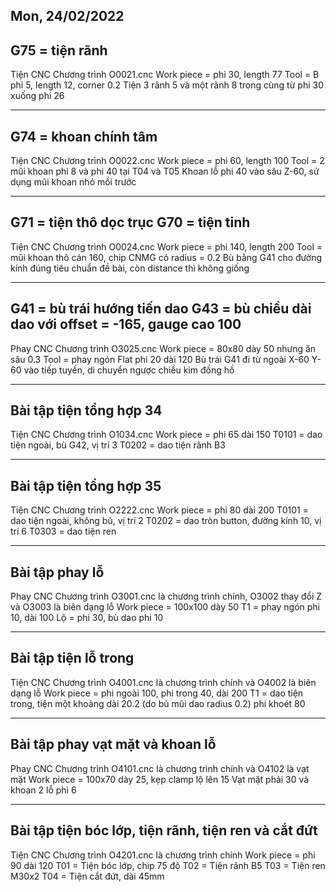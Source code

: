 Mon, 24/02/2022
-----------------------------------------------------------------
G75 = tiện rãnh
-----------------------------------------------------------------
Tiện CNC
Chương trình O0021.cnc
Work piece = phi 30, length 77
Tool = B phi 5, length 12, corner 0.2
Tiện 3 rãnh 5 và một rãnh 8 trong cùng từ phi 30 xuống phi 26

-----------------------------------------------------------------
G74 = khoan chính tâm
-----------------------------------------------------------------
Tiện CNC
Chương trình O0022.cnc
Work piece = phi 60, length 100
Tool = 2 mũi khoan phi 8 và phi 40 tại T04 và T05
Khoan lỗ phi 40 vào sâu Z-60, sử dụng mũi khoan nhỏ mồi trước

-----------------------------------------------------------------
G71 = tiện thô dọc trục
G70 = tiện tinh
-----------------------------------------------------------------
Tiện CNC
Chương trình O0024.cnc
Work piece = phi 140, length 200
Tool = mũi khoan thô cán 160, chip CNMG có radius = 0.2
Bù bằng G41 cho đường kính đúng tiêu chuẩn đề bài, còn distance thì không giống

-----------------------------------------------------------------
G41 = bù trái hướng tiến dao
G43 = bù chiều dài dao với offset = -165, gauge cao 100
-----------------------------------------------------------------
Phay CNC
Chương trình O3025.cnc
Work piece = 80x80 dày 50 nhưng ăn sâu 0.3
Tool = phay ngón Flat phi 20 dài 120
Bù trái G41 đi từ ngoài X-60 Y-60 vào tiếp tuyến, di chuyển ngược chiều kim đồng hồ

-----------------------------------------------------------------
Bài tập tiện tổng hợp 34
-----------------------------------------------------------------
Tiện CNC
Chương trình O1034.cnc
Work piece = phi 65 dài 150
T0101 = dao tiện ngoài, bù G42, vị trí 3
T0202 = dao tiện rãnh B3

-----------------------------------------------------------------
Bài tập tiện tổng hợp 35
-----------------------------------------------------------------
Tiện CNC
Chương trình O2222.cnc
Work piece = phi 80 dài 200
T0101 = dao tiện ngoài, không bù, vị trí 2
T0202 = dao tròn button, đường kính 10, vị trí 6
T0303 = dao tiện ren

-----------------------------------------------------------------
Bài tập phay lỗ
-----------------------------------------------------------------
Phay CNC
Chương trình O3001.cnc là chương trình chính, O3002 thay đổi Z và O3003 là biên dạng lỗ
Work piece = 100x100 dày 50
T1 = phay ngón phi 10, dài 100
Lộ = phi 30, bù dao phi 10

-----------------------------------------------------------------
Bài tập tiện lỗ trong
-----------------------------------------------------------------
Tiện CNC
Chương trình O4001.cnc là chương trình chính và O4002 là biên dạng lỗ
Work piece = phi ngoài 100, phi trong 40, dài 200
T1 = dao tiện trong, tiện một khoảng dài 20.2 (do bù mũi dao radius 0.2) phi khoét 80

-----------------------------------------------------------------
Bài tập phay vạt mặt và khoan lỗ
-----------------------------------------------------------------
Phay CNC
Chương trình O4101.cnc là chương trình chính và O4102 là vạt mặt
Work piece = 100x70 dày 25, kẹp clamp lộ lên 15
Vạt mặt phải 30 và khoan 2 lỗ phi 6

-----------------------------------------------------------------
Bài tập tiện bóc lớp, tiện rãnh, tiện ren và cắt đứt
-----------------------------------------------------------------
Tiện CNC
Chương trình O4201.cnc là chương trình chính
Work piece = phi 90 dài 120
T01 = Tiện bóc lớp, chip 75 độ
T02 = Tiện rãnh B5
T03 = Tiện ren M30x2
T04 = Tiện cắt đứt, dài 45mm

